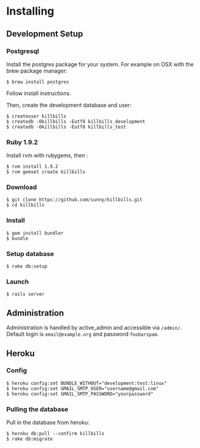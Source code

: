 Installing
==========

Development Setup
-----------------

### Postgresql

Install the postgres package for your system. For example on OSX with the brew package manager:

    $ brew install postgres

Follow install instructions.

Then, create the development database and user:

    $ createuser killbills
    $ createdb -Okillbills -Eutf8 killbills_development
    $ createdb -Okillbills -Eutf8 killbills_test

### Ruby 1.9.2

Install rvm with rubygems, then :

    $ rvm install 1.9.2
    $ rvm gemset create killbills

### Download

    $ git clone https://github.com/sunny/killbills.git
    $ cd killbills

### Install

    $ gem install bundler
    $ bundle

### Setup database

    $ rake db:setup

### Launch

    $ rails server


Administration
--------------

Administration is handled by active_admin and accessible via `/admin/`. Default login is `email@example.org` and password `foobarspam`.

Heroku
------

### Config

    $ heroku config:set BUNDLE_WITHOUT="development:test:linux"
    $ heroku config:set GMAIL_SMTP_USER="username@gmail.com"
    $ heroku config:set GMAIL_SMTP_PASSWORD="yourpassword"

### Pulling the database

Pull in the database from heroku:

    $ heroku db:pull --confirm killbills
    $ rake db:migrate

